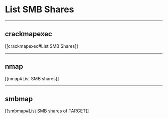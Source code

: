 # List SMB Shares

---

## crackmapexec

[[crackmapexec#List SMB Shares]]

---

## nmap

[[nmap#List SMB shares]]

---

## smbmap

[[smbmap#List SMB shares of TARGET]]